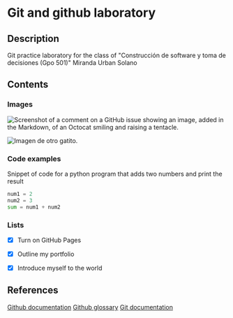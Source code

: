 # Git and github laboratory

## Description
Git practice laboratory for the class of "Construcción de software y toma de decisiones (Gpo 501)"
Miranda Urban Solano

## Contents
### Images
![Screenshot of a comment on a GitHub issue showing an image, added in the Markdown, 
of an Octocat smiling and raising a tentacle.](https://myoctocat.com/assets/images/base-octocat.svg)

![Imagen de otro gatito.](https://www.google.com/url?sa=i&url=https%3A%2F%2Fwww.istockphoto.com%2Fes%2Ffotos%2Fgatos&psig=AOvVaw3HTLptS2s-e-vqQgyyviGD&ust=1743190187645000&source=images&cd=vfe&opi=89978449&ved=0CBEQjRxqFwoTCNDv_dD_qowDFQAAAAAdAAAAABAE)

### Code examples
Snippet of code for a python program that adds two numbers and print the result
```python 
num1 = 2
num2 = 3
sum = num1 + num2
```

### Lists
- [x] Turn on GitHub Pages
- [x] Outline my portfolio
- [x] Introduce myself to the world


## References
[Github documentation](https://docs.github.com/en)
[Github glossary](https://docs.github.com/en/get-started/learning-about-github/github-glossary)
[Git documentation](https://git-scm.com/doc)
